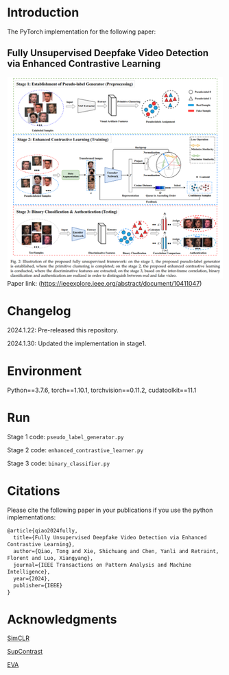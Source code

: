 # Introduction
The PyTorch implementation for the following paper:
## Fully Unsupervised Deepfake Video Detection via Enhanced Contrastive Learning
![alt text](Pipeline.png "Illustration of the proposed fully unsupervised framework")
Paper link: (https://ieeexplore.ieee.org/abstract/document/10411047)

# Changelog
2024.1.22: Pre-released this repository.

2024.1.30: Updated the implementation in stage1.

# Environment
Python==3.7.6, torch==1.10.1, torchvision==0.11.2, cudatoolkit==11.1

# Run
Stage 1 code: ``pseudo_label_generator.py``

Stage 2 code: ``enhanced_contrastive_learner.py``

Stage 3 code: ``binary_classifier.py``

# Citations
Please cite the following paper in your publications if you use the python implementations:
```
@article{qiao2024fully,
  title={Fully Unsupervised Deepfake Video Detection via Enhanced Contrastive Learning},
  author={Qiao, Tong and Xie, Shichuang and Chen, Yanli and Retraint, Florent and Luo, Xiangyang},
  journal={IEEE Transactions on Pattern Analysis and Machine Intelligence},
  year={2024},
  publisher={IEEE}
}
```

# Acknowledgments
[SimCLR](https://github.com/sthalles/SimCLR)

[SupContrast](https://github.com/HobbitLong/SupContrast)

[EVA](https://github.com/FalkoMatern/Exploiting-Visual-Artifacts)
